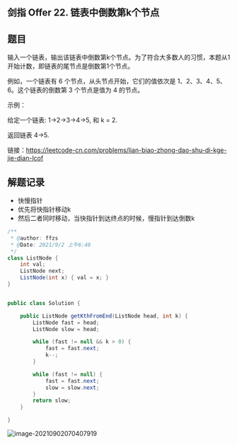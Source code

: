 ## 剑指 Offer 22. 链表中倒数第k个节点

## 题目

输入一个链表，输出该链表中倒数第k个节点。为了符合大多数人的习惯，本题从1开始计数，即链表的尾节点是倒数第1个节点。

例如，一个链表有 6 个节点，从头节点开始，它们的值依次是 1、2、3、4、5、6。这个链表的倒数第 3 个节点是值为 4 的节点。

示例：

给定一个链表: 1->2->3->4->5, 和 k = 2.

返回链表 4->5.


链接：https://leetcode-cn.com/problems/lian-biao-zhong-dao-shu-di-kge-jie-dian-lcof

## 解题记录

+ 快慢指针
+ 优先将快指针移动k
+ 然后二者同时移动，当快指针到达终点的时候，慢指针到达倒数k

```java
/**
 * @author: ffzs
 * @Date: 2021/9/2 上午6:46
 */
class ListNode {
    int val;
    ListNode next;
    ListNode(int x) { val = x; }
}


public class Solution {

    public ListNode getKthFromEnd(ListNode head, int k) {
        ListNode fast = head;
        ListNode slow = head;

        while (fast != null && k > 0) {
            fast = fast.next;
            k--;
        }

        while (fast != null) {
            fast = fast.next;
            slow = slow.next;
        }
        return slow;
    }

}
```

![image-20210902070407919](https://gitee.com/ffzs/picture_go/raw/master/img/image-20210902070407919.png)